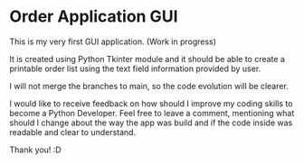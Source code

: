 # Order Application GUI

This is my very first GUI application. (Work in progress)


It is created using Python Tkinter module and it should be able to create a printable order list using the 
text field information provided by user.

I will not merge the branches to main, so the code evolution will be clearer.

I would like to receive feedback on how should I improve my coding skills to become a Python Developer.
Feel free to leave a comment, mentioning what should I change about the way the app was build and if the code inside was
readable and clear to understand.

Thank you! :D
